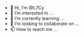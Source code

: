 - 👋 Hi, I’m @L7Cy
- 👀 I’m interested in ...
- 🌱 I’m currently learning ...
- 💞️ I’m looking to collaborate on ...
- 📫 How to reach me ...

<!---
L7Cy/L7Cy is a ✨ special ✨ repository because its `README.md` (this file) appears on your GitHub profile.
You can click the Preview link to take a look at your changes.
--->
